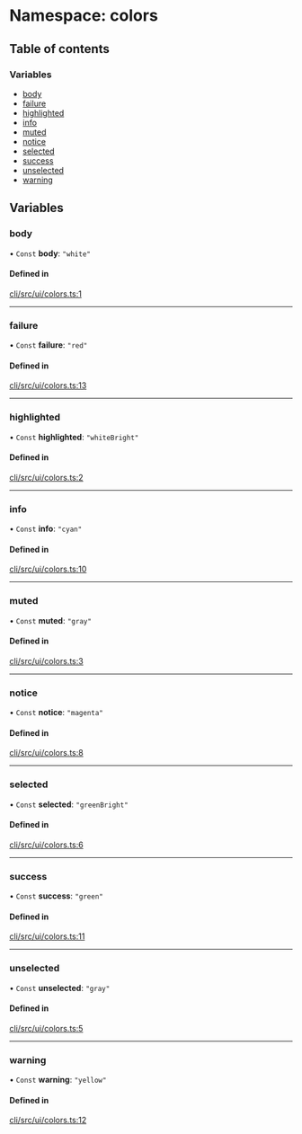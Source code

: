 # Namespace: colors

## Table of contents

### Variables

- [body](colors.md#body)
- [failure](colors.md#failure)
- [highlighted](colors.md#highlighted)
- [info](colors.md#info)
- [muted](colors.md#muted)
- [notice](colors.md#notice)
- [selected](colors.md#selected)
- [success](colors.md#success)
- [unselected](colors.md#unselected)
- [warning](colors.md#warning)

## Variables

### body

• `Const` **body**: `"white"`

#### Defined in

[cli/src/ui/colors.ts:1](https://github.com/jakubmazanec/js-tools/blob/dbf0e41/packages/cli/src/ui/colors.ts#L1)

---

### failure

• `Const` **failure**: `"red"`

#### Defined in

[cli/src/ui/colors.ts:13](https://github.com/jakubmazanec/js-tools/blob/dbf0e41/packages/cli/src/ui/colors.ts#L13)

---

### highlighted

• `Const` **highlighted**: `"whiteBright"`

#### Defined in

[cli/src/ui/colors.ts:2](https://github.com/jakubmazanec/js-tools/blob/dbf0e41/packages/cli/src/ui/colors.ts#L2)

---

### info

• `Const` **info**: `"cyan"`

#### Defined in

[cli/src/ui/colors.ts:10](https://github.com/jakubmazanec/js-tools/blob/dbf0e41/packages/cli/src/ui/colors.ts#L10)

---

### muted

• `Const` **muted**: `"gray"`

#### Defined in

[cli/src/ui/colors.ts:3](https://github.com/jakubmazanec/js-tools/blob/dbf0e41/packages/cli/src/ui/colors.ts#L3)

---

### notice

• `Const` **notice**: `"magenta"`

#### Defined in

[cli/src/ui/colors.ts:8](https://github.com/jakubmazanec/js-tools/blob/dbf0e41/packages/cli/src/ui/colors.ts#L8)

---

### selected

• `Const` **selected**: `"greenBright"`

#### Defined in

[cli/src/ui/colors.ts:6](https://github.com/jakubmazanec/js-tools/blob/dbf0e41/packages/cli/src/ui/colors.ts#L6)

---

### success

• `Const` **success**: `"green"`

#### Defined in

[cli/src/ui/colors.ts:11](https://github.com/jakubmazanec/js-tools/blob/dbf0e41/packages/cli/src/ui/colors.ts#L11)

---

### unselected

• `Const` **unselected**: `"gray"`

#### Defined in

[cli/src/ui/colors.ts:5](https://github.com/jakubmazanec/js-tools/blob/dbf0e41/packages/cli/src/ui/colors.ts#L5)

---

### warning

• `Const` **warning**: `"yellow"`

#### Defined in

[cli/src/ui/colors.ts:12](https://github.com/jakubmazanec/js-tools/blob/dbf0e41/packages/cli/src/ui/colors.ts#L12)
